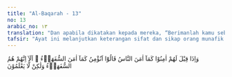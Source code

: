 ```yaml
---
title: "Al-Baqarah - 13"
no: 13
arabic_no: ١٣
translation: "Dan apabila dikatakan kepada mereka, “Berimanlah kamu sebagaimana orang lain telah beriman!” Mereka menjawab, “Apakah kami akan beriman seperti orang-orang yang kurang akal itu beriman?” Ingatlah, sesungguhnya mereka itulah orang-orang yang kurang akal, tetapi mereka tidak tahu."
tafsir: "Ayat ini melanjutkan keterangan sifat dan sikap orang munafik pada ayat yang dahulu. Kaum munafik itu bila diajak beriman, melaksanakan amar makruf, dan nahi mungkar, mereka menolak dengan alasan bahwa orang-orang yang beriman itu orang-orang yang lemah akalnya, padahal kenyataannya tidak demikian.\n\nOrang-orang munafik memandang orang-orang yang beriman itu bodoh dan lemah akal, seperti terhadap orang Muhajirin yang meninggalkan keluarga dan kampung halaman, bahkan mereka bermusuhan terhadap keluarga-keluarga mereka sendiri dan hamba sahaya seperti Suhaib, Bilal, dan Khabbab. Orang-orang Ansar dipandang mereka juga bodoh karena mereka membagikan harta dan kekayaan mereka kepada orang muhajirin.\n\nAllah menandaskan bahwa merekalah sebenarnya orang-orang yang lemah akalnya, karena mereka tidak menggunakan akal untuk menanggapi kebenaran dan mereka terpengaruh oleh kedudukan mereka dalam kaumnya. Mereka tidak mengetahui iman dan hakikatnya, karenanya mereka tidak mengetahui pula apakah orang-orang mukmin itu bodoh-bodoh atau pintar-pintar. Iman itu tidak akan sempurna diperoleh kecuali dengan ilmu yang yakin. Demikian pula kebahagiaan dunia dan akhirat sebagai tujuan dari iman itu tidaklah dapat dimengerti kecuali oleh orang yang mengetahui hakikat iman."
---
```

وَاِذَا قِيْلَ لَهُمْ اٰمِنُوْا كَمَآ اٰمَنَ النَّاسُ قَالُوْٓا اَنُؤْمِنُ كَمَآ اٰمَنَ السُّفَهَاۤءُ ۗ اَلَآ اِنَّهُمْ هُمُ السُّفَهَاۤءُ وَلٰكِنْ لَّا يَعْلَمُوْنَ 